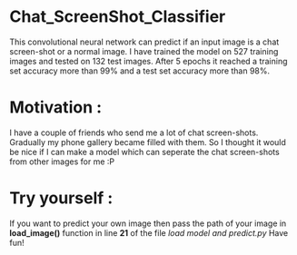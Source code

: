 # Chat_ScreenShot_Classifier
This convolutional neural network can predict if an input image is a chat screen-shot or a normal image. I have trained the model on 527 training images and tested on 132 test images. After 5 epochs it reached a training set accuracy more than 99% and a test set accuracy more than 98%. 

# Motivation : 
I have a couple of friends who send me a lot of chat screen-shots. Gradually my phone gallery became filled with them. So I thought it would be nice if I can make a model which can seperate the chat screen-shots from other images for me :P 

# Try yourself :
If you want to predict your own image then pass the path of your image in **load_image()** function in line **21** of the file *load model and predict.py*  Have fun!

